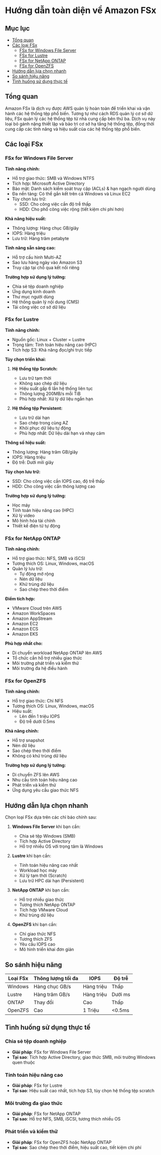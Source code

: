 # Hướng dẫn toàn diện về Amazon FSx

## Mục lục
- [Tổng quan](#tổng-quan)
- [Các loại FSx](#các-loại-fsx)
  - [FSx for Windows File Server](#fsx-for-windows-file-server)
  - [FSx for Lustre](#fsx-for-lustre)
  - [FSx for NetApp ONTAP](#fsx-for-netapp-ontap)
  - [FSx for OpenZFS](#fsx-for-openzfs)
- [Hướng dẫn lựa chọn nhanh](#hướng-dẫn-lựa-chọn-nhanh)
- [So sánh hiệu năng](#so-sánh-hiệu-năng)
- [Tình huống sử dụng thực tế](#tình-huống-sử-dụng-thực-tế)

## Tổng quan

Amazon FSx là dịch vụ được AWS quản lý hoàn toàn để triển khai và vận hành các hệ thống tệp phổ biến. Tương tự như cách RDS quản lý cơ sở dữ liệu, FSx quản lý các hệ thống tệp từ nhà cung cấp bên thứ ba. Dịch vụ này loại bỏ gánh nặng thiết lập và bảo trì cơ sở hạ tầng hệ thống tệp, đồng thời cung cấp các tính năng và hiệu suất của các hệ thống tệp phổ biến.

## Các loại FSx

### FSx for Windows File Server

**Tính năng chính:**
- Hỗ trợ giao thức: SMB và Windows NTFS
- Tích hợp: Microsoft Active Directory
- Bảo mật: Danh sách kiểm soát truy cập (ACLs) & hạn ngạch người dùng
- Đa nền tảng: Có thể gắn kết trên cả Windows và Linux EC2
- Tùy chọn lưu trữ: 
  - SSD: Cho công việc cần độ trễ thấp
  - HDD: Cho phổ công việc rộng (tiết kiệm chi phí hơn)

**Khả năng hiệu suất:**
- Thông lượng: Hàng chục GB/giây
- IOPS: Hàng triệu
- Lưu trữ: Hàng trăm petabyte

**Tính năng sẵn sàng cao:**
- Hỗ trợ cấu hình Multi-AZ
- Sao lưu hàng ngày vào Amazon S3
- Truy cập tại chỗ qua kết nối riêng

**Trường hợp sử dụng lý tưởng:**
- Chia sẻ tệp doanh nghiệp
- Ứng dụng kinh doanh
- Thư mục người dùng
- Hệ thống quản lý nội dung (CMS)
- Tải công việc cơ sở dữ liệu

### FSx for Lustre

**Tính năng chính:**
- Nguồn gốc: Linux + Cluster = Lustre
- Trọng tâm: Tính toán hiệu năng cao (HPC)
- Tích hợp S3: Khả năng đọc/ghi trực tiếp

**Tùy chọn triển khai:**

1. **Hệ thống tệp Scratch:**
   - Lưu trữ tạm thời
   - Không sao chép dữ liệu
   - Hiệu suất gấp 6 lần hệ thống liên tục
   - Thông lượng 200MB/s mỗi TiB
   - Phù hợp nhất: Xử lý dữ liệu ngắn hạn

2. **Hệ thống tệp Persistent:**
   - Lưu trữ dài hạn
   - Sao chép trong cùng AZ
   - Khôi phục dữ liệu tự động
   - Phù hợp nhất: Dữ liệu dài hạn và nhạy cảm

**Thông số hiệu suất:**
- Thông lượng: Hàng trăm GB/giây
- IOPS: Hàng triệu
- Độ trễ: Dưới mili giây

**Tùy chọn lưu trữ:**
- SSD: Cho công việc cần IOPS cao, độ trễ thấp
- HDD: Cho công việc cần thông lượng cao

**Trường hợp sử dụng lý tưởng:**
- Học máy
- Tính toán hiệu năng cao (HPC)
- Xử lý video
- Mô hình hóa tài chính
- Thiết kế điện tử tự động

### FSx for NetApp ONTAP

**Tính năng chính:**
- Hỗ trợ giao thức: NFS, SMB và iSCSI
- Tương thích OS: Linux, Windows, macOS
- Quản lý lưu trữ:
  - Tự động mở rộng
  - Nén dữ liệu
  - Khử trùng dữ liệu
  - Sao chép theo thời điểm

**Điểm tích hợp:**
- VMware Cloud trên AWS
- Amazon WorkSpaces
- Amazon AppStream
- Amazon EC2
- Amazon ECS
- Amazon EKS

**Phù hợp nhất cho:**
- Di chuyển workload NetApp ONTAP lên AWS
- Tổ chức cần hỗ trợ nhiều giao thức
- Môi trường phát triển và kiểm thử
- Môi trường đa hệ điều hành

### FSx for OpenZFS

**Tính năng chính:**
- Hỗ trợ giao thức: Chỉ NFS
- Tương thích OS: Linux, Windows, macOS
- Hiệu suất:
  - Lên đến 1 triệu IOPS
  - Độ trễ dưới 0.5ms

**Khả năng chính:**
- Hỗ trợ snapshot
- Nén dữ liệu
- Sao chép theo thời điểm
- Không có khử trùng dữ liệu

**Trường hợp sử dụng lý tưởng:**
- Di chuyển ZFS lên AWS
- Nhu cầu tính toán hiệu năng cao
- Phát triển và kiểm thử
- Ứng dụng yêu cầu giao thức NFS

## Hướng dẫn lựa chọn nhanh

Chọn loại FSx dựa trên các chỉ báo chính sau:

1. **Windows File Server** khi bạn cần:
   - Chia sẻ tệp Windows (SMB)
   - Tích hợp Active Directory
   - Hỗ trợ nhiều OS với trọng tâm là Windows

2. **Lustre** khi bạn cần:
   - Tính toán hiệu năng cao nhất
   - Workload học máy
   - Xử lý tạm thời (Scratch)
   - Lưu trữ HPC dài hạn (Persistent)

3. **NetApp ONTAP** khi bạn cần:
   - Hỗ trợ nhiều giao thức
   - Tương thích NetApp ONTAP
   - Tích hợp VMware Cloud
   - Khử trùng dữ liệu

4. **OpenZFS** khi bạn cần:
   - Chỉ giao thức NFS
   - Tương thích ZFS
   - Yêu cầu IOPS cao
   - Mô hình triển khai đơn giản

## So sánh hiệu năng

| Loại FSx | Thông lượng tối đa | IOPS | Độ trễ |
|----------|---------------|------|----------|
| Windows | Hàng chục GB/s | Hàng triệu | Thấp |
| Lustre | Hàng trăm GB/s | Hàng triệu | Dưới ms |
| ONTAP | Thay đổi | Cao | Thấp |
| OpenZFS | Cao | 1 Triệu | <0.5ms |

## Tình huống sử dụng thực tế

### Chia sẻ tệp doanh nghiệp
- **Giải pháp**: FSx for Windows File Server
- **Tại sao**: Tích hợp Active Directory, giao thức SMB, môi trường Windows quen thuộc

### Tính toán hiệu năng cao
- **Giải pháp**: FSx for Lustre
- **Tại sao**: Hiệu suất cao nhất, tích hợp S3, tùy chọn hệ thống tệp scratch

### Môi trường đa giao thức
- **Giải pháp**: FSx for NetApp ONTAP
- **Tại sao**: Hỗ trợ NFS, SMB, iSCSI, tương thích nhiều OS

### Phát triển và kiểm thử
- **Giải pháp**: FSx for OpenZFS hoặc NetApp ONTAP
- **Tại sao**: Sao chép theo thời điểm, hiệu suất cao, tiết kiệm chi phí
